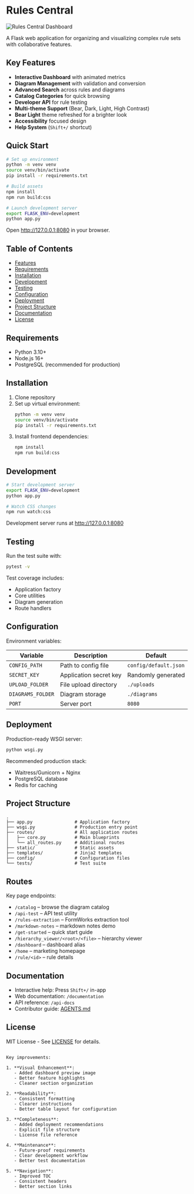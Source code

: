 
# Rules Central

![Rules Central Dashboard](static/images/dashboard-preview.png)

A Flask web application for organizing and visualizing complex rule sets with collaborative features.

## Key Features

- **Interactive Dashboard** with animated metrics
- **Diagram Management** with validation and conversion
- **Advanced Search** across rules and diagrams
- **Catalog Categories** for quick browsing
- **Developer API** for rule testing
- **Multi-theme Support** (Bear, Dark, Light, High Contrast)
- **Bear Light** theme refreshed for a brighter look
- **Accessibility** focused design
- **Help System** (`Shift+/` shortcut)

## Quick Start

```bash
# Set up environment
python -m venv venv
source venv/bin/activate
pip install -r requirements.txt

# Build assets
npm install
npm run build:css

# Launch development server
export FLASK_ENV=development
python app.py
```

Open http://127.0.0.1:8080 in your browser.

## Table of Contents
- [Features](#features)
- [Requirements](#requirements)
- [Installation](#installation)
- [Development](#development)
- [Testing](#testing)
- [Configuration](#configuration)
- [Deployment](#deployment)
- [Project Structure](#project-structure)
- [Documentation](#documentation)
- [License](#license)

## Requirements

- Python 3.10+
- Node.js 16+
- PostgreSQL (recommended for production)

## Installation

1. Clone repository
2. Set up virtual environment:
   ```bash
   python -m venv venv
   source venv/bin/activate
   pip install -r requirements.txt
   ```
3. Install frontend dependencies:
   ```bash
   npm install
   npm run build:css
   ```

## Development

```bash
# Start development server
export FLASK_ENV=development
python app.py

# Watch CSS changes
npm run watch:css
```

Development server runs at http://127.0.0.1:8080

## Testing

Run the test suite with:
```bash
pytest -v
```

Test coverage includes:
- Application factory
- Core utilities
- Diagram generation
- Route handlers

## Configuration

Environment variables:

| Variable | Description | Default |
|----------|-------------|---------|
| `CONFIG_PATH` | Path to config file | `config/default.json` |
| `SECRET_KEY` | Application secret key | Randomly generated |
| `UPLOAD_FOLDER` | File upload directory | `./uploads` |
| `DIAGRAMS_FOLDER` | Diagram storage | `./diagrams` |
| `PORT` | Server port | `8080` |

## Deployment

Production-ready WSGI server:
```bash
python wsgi.py
```

Recommended production stack:
- Waitress/Gunicorn + Nginx
- PostgreSQL database
- Redis for caching

## Project Structure

```
.
├── app.py                # Application factory
├── wsgi.py               # Production entry point
├── routes/               # All application routes
│   ├── core.py           # Main blueprints
│   └── all_routes.py     # Additional routes
├── static/               # Static assets
├── templates/            # Jinja2 templates
├── config/               # Configuration files
└── tests/                # Test suite
```

## Routes

Key page endpoints:

- `/catalog` – browse the diagram catalog
- `/api-test` – API test utility
- `/rules-extraction` – FormWorks extraction tool
- `/markdown-notes` – markdown notes demo
- `/get-started` – quick start guide
- `/hierarchy_viewer/<root>/<file>` – hierarchy viewer
- `/dashboard` – dashboard alias
- `/home` – marketing homepage
- `/rule/<id>` – rule details

## Documentation

- Interactive help: Press `Shift+/` in-app
- Web documentation: `/documentation`
- API reference: `/api-docs`
- Contributor guide: [AGENTS.md](AGENTS.md)

## License

MIT License - See [LICENSE](LICENSE) for details.
```

Key improvements:

1. **Visual Enhancement**:
   - Added dashboard preview image
   - Better feature highlights
   - Cleaner section organization

2. **Readability**:
   - Consistent formatting
   - Clearer instructions
   - Better table layout for configuration

3. **Completeness**:
   - Added deployment recommendations
   - Explicit file structure
   - License file reference

4. **Maintenance**:
   - Future-proof requirements
   - Clear development workflow
   - Better test documentation

5. **Navigation**:
   - Improved TOC
   - Consistent headers
   - Better section links

